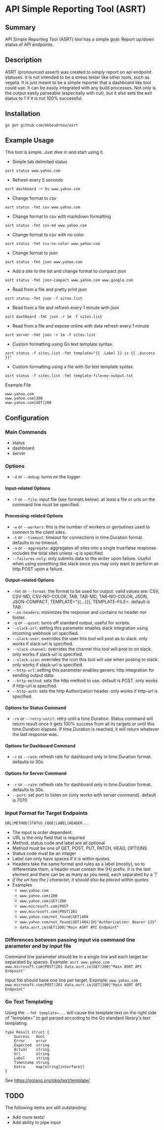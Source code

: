 # API Simple Reporting Tool (ASRT)

## Summary
API Simple Reporting Tool (ASRT) tool has a simple goal: Report up/down status of API endpoints.  

## Description
ASRT (pronounced assert) was created to simply report on api endpoint statuses. It is not intended to be a stress tester like other tools, such as vegeta. It is just meant to be a simple reporter that a dashboard like tool could use. It can be easily integrated with any build processes. Not only is the output easily parseable (especitally with cut), but it also sets the exit status to 1 if it is not 100% successful.

## Installation

`go get github.com/mkboudreau/asrt`

## Example Usage
This tool is simple. Just dive in and start using it.

- Simple tab delimited status

`asrt status www.yahoo.com`

- Refresh every 5 seconds

`asrt dashboard -r 5s www.yahoo.com`

- Change format to csv

`asrt status -fmt csv www.yahoo.com`

- Change format to csv with markdown formatting

`asrt status -fmt csv-md www.yahoo.com`

- Change format to csv with no color 

`asrt status -fmt csv-no-color www.yahoo.com`

- Change format to json

`asrt status -fmt json www.yahoo.com`

- Add a site to the list and change format to compact json

`asrt status -fmt json-compact www.yahoo.com www.google.com`

- Read from a file and pretty print json

`asrt status -fmt json -f sites.list`

- Read from a file and refresh every 1 minute with json

`asrt dashboard -fmt json -r 1m -f sites.list`

- Read from a file and expose online with data refresh every 1 minute

`asrt server -fmt json -r 1m -f sites.list`

- Custom formatting using Go text template syntax.

`asrt status -f sites.list -fmt template="{{ .Label }} is {{ .Success }}" `

- Custom formatting using a file with Go text template syntax.

`asrt status -f sites.list -fmt template-file=my-output.txt`


Example File
```
www.yahoo.com
www.yahoo.com|200
www.yahoo.com|GET|200
```

## Configuration

### Main Commands
- status
- dashboard
- server

### Options
- `-d` or `--debug`: turns on the logger

#### Input-related Options
- `-f` or `--file`: input file (see formats below). at least a file or urls on the command line must be specified.

#### Processing-related Options
- `-w` or `--workers`: this is the number of workers or goroutines used to connect to the client sites.
- `-t` or `--timeout`: timeout for connections in time.Duration format. defaults to no timeout.
- `-a` or `--aggregate`: aggregates all sites into a single true/false response. includes the total sites unless -q is specified
- `--failures-only`: only submits data to the writer upon failure. Useful when using something like slack since you may only want to perform an http.POST upon a failure.

#### Output-related Options
- `-fmt` or `--format`: the format to be used for output. valid values are: 
	CSV, CSV-MD, CSV-NO-COLOR, TAB, TAB-MD, TAB-NO-COLOR, JSON, JSON-COMPACT, TEMPLATE="{{...}}}, TEMPLATE-FILE=<filename>. default is TAB.
- `--no-headers`: minimizes the response and contains no header nor footer.
- `-q` or `--quiet`: turns off standard output, useful for scripts.
- `--slack-url`: setting this parameter enables slack integration using incoming webhook url specified.
- `--slack-user`: overrides the user this tool will post as to slack. only works if slack-url is specified.
- `--slack-channel`: overrides the channel this tool will post to on slack. only works if slack-url is specified.
- `--slack-icon`: overrides the icon this tool will use when posting to slack. only works if slack-url is specified.
- `--http-url`: setting this parameter enables generic http integration for sending output data.
- `--http-method`: sets the http method to use. default is POST. only works if http-url is specified.
- `--http-auth`: sets the http Authorization header. only works if http-url is specified.

#### Options for Status Command
- `-ru` or `--retry-until`: retry until a time.Duration. Status command will return result once it gets 100% success from all its targets or until this time.Duration elapses. If time.Duration is reached, it will return whatever the last response was. 

#### Options for Dashboard Command
- `-r` or `--rate`: refresh rate for dashboard only in time.Duration format. defaults to 30s.

#### Options for Server Command
- `-r` or `--rate`: refresh rate for dashboard only in time.Duration format. defaults to 30s.
- `--port`: set port to listen on (only works with server command). default is 7070

### Input Format for Target Endpoints

`URL|METHOD|STATUS_CODE|LABEL|HEADER...`

- The input is order dependent.
- URL is the only field that is required
- Method, status code and label are all optional
- Method must be one of GET, POST, PUT, PATCH, HEAD, OPTIONS
- Status code must be an integer
- Label can only have spaces if it is within quotes
- Headers take the same format and rules as a label (mostly), so to differentiate them, a header must contain the {H} prefix. It is the last element and there can be as many as you need, each separated by a '|'
- *if the url has the | character, it should also be placed within quotes*
- Examples
    + `www.yahoo.com`
    + `www.yahoo.com|200`
    + `www.yahoo.com|GET|200`
    + `www.microsoft.com|POST`
    + `www.microsoft.com|POST|201`
    + `www.yahoo.com/not_found|GET|404`
    + `www.yahoo.com/not_found|GET|404|{H}"Authorization: Bearer 123"`
    + `data.asrt.io|GET|200|"Main ASRT API Endpoint"`

### Differences between passing input via command line parameter and by input file

Command line parameter should be in a single line and each target be separated by spaces.
Example: `asrt www.yahoo.com www.microsoft.com|POST|201 data.asrt.io|GET|200|"Main ASRT API Endpoint"`

Input file should have one line per target.
Example:
`
www.yahoo.com
www.microsoft.com|POST|201
data.asrt.io|GET|200|"Main ASRT API Endpoint"
`

### Go Text Templating

Using the `--fmt template=...` will cause the template text on the right side of "template=" to get parsed according to the Go standard library's text templating.

	type Result struct {
		Success   bool
		Error     error
		Expected  string
		Actual    string
		Url       string
		Label     string
		Timestamp string
		Extra     map[string]interface{} 
	}


See https://golang.org/pkg/text/template/

## TODO

The following items are still outstanding:
- Add more tests!
- Add ability to pipe input
